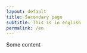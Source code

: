 ```yaml
---
layout: default
title: Secondary page
subtitle: This is in english
permalink: /en
---
```



Some content